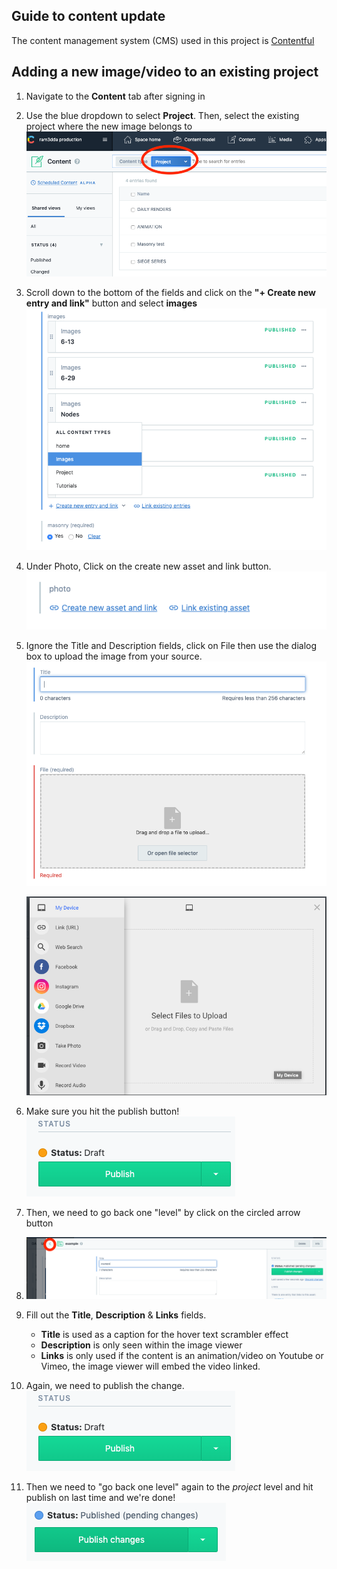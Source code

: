 ## Guide to content update

The content management system (CMS) used in this project is [Contentful][contentful]

## Adding a new image/video to an existing project

1. Navigate to the **Content** tab after signing in
2. Use the blue dropdown to select **Project**. Then, select the existing project where the new image belongs to <br>
   ![1](docs1.png)

3. Scroll down to the bottom of the fields and click on the **"+ Create new entry and link"** button and select **images** <br>
   ![2](docs2.png)
4. Under Photo, Click on the create new asset and link button.<br>
   ![3](docs3.png)

5. Ignore the Title and Description fields, click on File then use the dialog box to upload the image from your source.<br>
   ![4](docs4.png)

   ![5](docs5.png)

6. Make sure you hit the publish button!<br>
   ![6](publishpng.png)
7. Then, we need to go back one "level" by click on the circled arrow button
8. ![6](docs6.png)
9. Fill out the **Title**, **Description** & **Links** fields.

   - **Title** is used as a caption for the hover text scrambler effect
   - **Description** is only seen within the image viewer
   - **Links** is only used if the content is an animation/video on Youtube or Vimeo, the image viewer will embed the video linked.

10. Again, we need to publish the change.<br>
    ![publish](publishpng.png)
11. Then we need to "go back one level" again to the _project_ level and hit publish on last time and we're done! <br> ![publish](publish2.png)


     <!-- Link Vars -->

[contentful]: https://contentful.com

